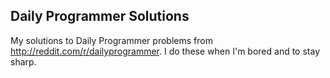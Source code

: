 
## Daily Programmer Solutions

My solutions to Daily Programmer problems from http://reddit.com/r/dailyprogrammer. I do these when I'm bored and to stay sharp.
